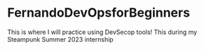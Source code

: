 # FernandoDevOpsforBeginners
This is where I will practice using DevSecop tools!
This during my Steampunk Summer 2023 internship
